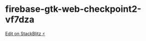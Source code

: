 # firebase-gtk-web-checkpoint2-vf7dza

[Edit on StackBlitz ⚡️](https://stackblitz.com/edit/firebase-gtk-web-checkpoint2-vf7dza)